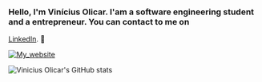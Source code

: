 ### Hello, I'm Vinícius Olicar. I'am a software engineering student and a entrepreneur. You can contact to me on 
[LinkedIn](https://www.linkedin.com/in/vin%C3%ADcius-carvalho-01a6a3203/). 👋



[![My_website](https://dyn-qrcode.vercel.app/api?url=https://viniciusolicar.me)](https://viniciusolicar.me)

![Vinicius Olicar's GitHub stats](https://github-readme-stats.vercel.app/api?username=volicar&show_icons=true&theme=dracula)



<!--
- 🔭 I’m currently working on ...
- 🌱 I’m currently learning ...
- 👯 I’m looking to collaborate on ...
- 🤔 I’m looking for help with ...
- 💬 Ask me about ...
- 📫 How to reach me: ...
- 😄 Pronouns: ...
- ⚡ Fun fact: ...
-->

